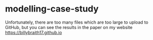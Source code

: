 # modelling-case-study
Unfortunately, there are too many files which are too large to upload to GitHub, but you can see the results in the paper on my website https://billybraith17.github.io
